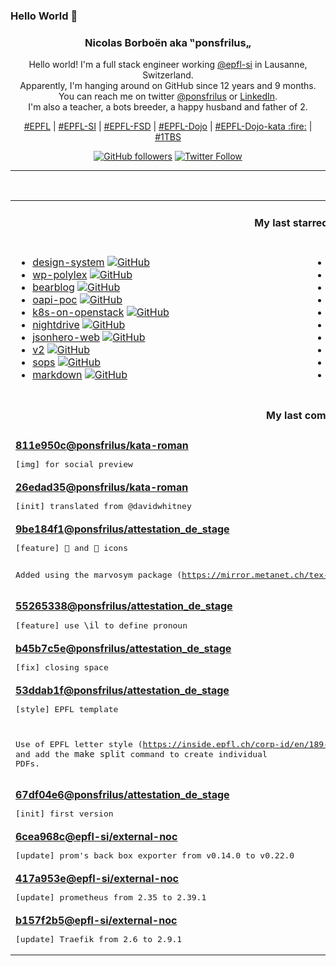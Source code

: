 ### Hello World 👋

<p align="center">
  <!-- use https://avatars.githubusercontent.com/u/176002?v=4 for your default github picture 
  <img src="https://raw.githubusercontent.com/ponsfrilus/ponsfrilus/master/img/ponsfrilus.png" title="Nicolas Borboën aka ‟ponsfrilus„" alt="Nicolas Borboën aka ‟ponsfrilus„" /> -->
  <h3 align="center">
    Nicolas Borboën aka ‟ponsfrilus„
  </h3>
  <p align="center">
    Hello world! I'm a full stack engineer working <a href="https://github.com/epfl-si">@epfl-si</a> in Lausanne, Switzerland.
    <br />Apparently, I'm hanging around on GitHub since 12 years and 9 months.
    <br />You can reach me on twitter <a href="https://twitter.com/ponsfrilus">@ponsfrilus</a> or <a href="http://linkedin.com/in/nicolasborboen">LinkedIn</a>.
    <br />I'm also a teacher, a bots breeder, a happy husband and father of 2.
  </p>
  <p align="center">
    <a href="https://www.epfl.ch">#EPFL</a> | 
    <a href="https://github.com/epfl-si/">#EPFL-SI</a> | 
    <a href="https://github.com/epfl-fsd">#EPFL-FSD</a> | 
    <a href="https://github.com/topics/epfl-dojo">#EPFL-Dojo</a> | 
    <a href="https://github.com/topics/epfl-dojo-kata">#EPFL-Dojo-kata :fire:</a> | 
    <a href="https://en.wikipedia.org/wiki/Indentation_style#Variant:_1TBS_(OTBS)">#1TBS</a>
  </p>
  <p align="center">
    <a href="https://github.com/ponsfrilus"><img alt="GitHub followers" src="https://img.shields.io/github/followers/ponsfrilus?label=Follow%20me%20on%20github&style=social"></a>
    <a href="https://twitter.com/ponsfrilus"><img alt="Twitter Follow" src="https://img.shields.io/twitter/follow/ponsfrilus?label=follow%20me%20on%20twitter&style=social"></a>
  </p>
  </p><hr><table align="center">
<tr>
<td colspan="2" align="center"><h4>My last starred repos</h4></td>
</tr>
<tr>
<td valign="top">
<ul>
<li>
<a href="https://github.com/swisspost/design-system" title="The Swiss Post Design System pattern library for a consistent and accessible user experience across the web platform." target="_blank">design-system</a>&nbsp;<a href="https://github.com/swisspost/design-system" title="The Swiss Post Design System pattern library for a consistent and accessible user experience across the web platform." target="_blank"><img src="https://img.shields.io/github/stars/swisspost/design-system?style=social" alt="GitHub"></a>
</li>
<li>
<a href="https://github.com/epfl-si/wp-polylex" title="Manage and serve the list of EPFL lexes" target="_blank">wp-polylex</a>&nbsp;<a href="https://github.com/epfl-si/wp-polylex" title="Manage and serve the list of EPFL lexes" target="_blank"><img src="https://img.shields.io/github/stars/epfl-si/wp-polylex?style=social" alt="GitHub"></a>
</li>
<li>
<a href="https://github.com/HermanMartinus/bearblog" title="Free, no-nonsense, super fast blogging." target="_blank">bearblog</a>&nbsp;<a href="https://github.com/HermanMartinus/bearblog" title="Free, no-nonsense, super fast blogging." target="_blank"><img src="https://img.shields.io/github/stars/HermanMartinus/bearblog?style=social" alt="GitHub"></a>
</li>
<li>
<a href="https://github.com/camptocamp/oapi-poc" title="OGC API & STAC - Proof of Concept" target="_blank">oapi-poc</a>&nbsp;<a href="https://github.com/camptocamp/oapi-poc" title="OGC API & STAC - Proof of Concept" target="_blank"><img src="https://img.shields.io/github/stars/camptocamp/oapi-poc?style=social" alt="GitHub"></a>
</li>
<li>
<a href="https://github.com/infraly/k8s-on-openstack" title="An opinionated way to deploy a Kubernetes cluster on top of an OpenStack cloud." target="_blank">k8s-on-openstack</a>&nbsp;<a href="https://github.com/infraly/k8s-on-openstack" title="An opinionated way to deploy a Kubernetes cluster on top of an OpenStack cloud." target="_blank"><img src="https://img.shields.io/github/stars/infraly/k8s-on-openstack?style=social" alt="GitHub"></a>
</li>
<li>
<a href="https://github.com/jes/nightdrive" title="Night-time driving simulation" target="_blank">nightdrive</a>&nbsp;<a href="https://github.com/jes/nightdrive" title="Night-time driving simulation" target="_blank"><img src="https://img.shields.io/github/stars/jes/nightdrive?style=social" alt="GitHub"></a>
</li>
<li>
<a href="https://github.com/apihero-run/jsonhero-web" title="JSON Hero is an open-source, beautiful JSON explorer for the web that lets you browse, search and navigate your JSON files at speed. 🚀" target="_blank">jsonhero-web</a>&nbsp;<a href="https://github.com/apihero-run/jsonhero-web" title="JSON Hero is an open-source, beautiful JSON explorer for the web that lets you browse, search and navigate your JSON files at speed. 🚀" target="_blank"><img src="https://img.shields.io/github/stars/apihero-run/jsonhero-web?style=social" alt="GitHub"></a>
</li>
<li>
<a href="https://github.com/miniflux/v2" title="Minimalist and opinionated feed reader" target="_blank">v2</a>&nbsp;<a href="https://github.com/miniflux/v2" title="Minimalist and opinionated feed reader" target="_blank"><img src="https://img.shields.io/github/stars/miniflux/v2?style=social" alt="GitHub"></a>
</li>
<li>
<a href="https://github.com/mozilla/sops" title="Simple and flexible tool for managing secrets" target="_blank">sops</a>&nbsp;<a href="https://github.com/mozilla/sops" title="Simple and flexible tool for managing secrets" target="_blank"><img src="https://img.shields.io/github/stars/mozilla/sops?style=social" alt="GitHub"></a>
</li>
<li>
<a href="https://github.com/mdn/markdown" title="MDN Web Docs tool to covert HTML to Markdown" target="_blank">markdown</a>&nbsp;<a href="https://github.com/mdn/markdown" title="MDN Web Docs tool to covert HTML to Markdown" target="_blank"><img src="https://img.shields.io/github/stars/mdn/markdown?style=social" alt="GitHub"></a>
</li>
</ul>
<img width="450" height="1" /></td>
<td valign="top">
<ul>
<li>
<a href="https://github.com/Georg-code/roeschti" title="Rust programming, in Swissgerman" target="_blank">roeschti</a>&nbsp;<a href="https://github.com/Georg-code/roeschti" title="Rust programming, in Swissgerman" target="_blank"><img src="https://img.shields.io/github/stars/Georg-code/roeschti?style=social" alt="GitHub"></a>
</li>
<li>
<a href="https://github.com/lensapp/lens" title="Lens - The way the world runs Kubernetes" target="_blank">lens</a>&nbsp;<a href="https://github.com/lensapp/lens" title="Lens - The way the world runs Kubernetes" target="_blank"><img src="https://img.shields.io/github/stars/lensapp/lens?style=social" alt="GitHub"></a>
</li>
<li>
<a href="https://github.com/snaplet/postgres-wasm" title="A PostgresQL server running in your browser" target="_blank">postgres-wasm</a>&nbsp;<a href="https://github.com/snaplet/postgres-wasm" title="A PostgresQL server running in your browser" target="_blank"><img src="https://img.shields.io/github/stars/snaplet/postgres-wasm?style=social" alt="GitHub"></a>
</li>
<li>
<a href="https://github.com/RonSijm/ButtFish" title="Effortlessly transmitting Morse Code of chess moves to your butthole 💝" target="_blank">ButtFish</a>&nbsp;<a href="https://github.com/RonSijm/ButtFish" title="Effortlessly transmitting Morse Code of chess moves to your butthole 💝" target="_blank"><img src="https://img.shields.io/github/stars/RonSijm/ButtFish?style=social" alt="GitHub"></a>
</li>
<li>
<a href="https://github.com/hashicorp/terraform-provider-kubernetes" title="Terraform Kubernetes provider" target="_blank">terraform-provider-kubernetes</a>&nbsp;<a href="https://github.com/hashicorp/terraform-provider-kubernetes" title="Terraform Kubernetes provider" target="_blank"><img src="https://img.shields.io/github/stars/hashicorp/terraform-provider-kubernetes?style=social" alt="GitHub"></a>
</li>
<li>
<a href="https://github.com/xdanaux/fontawesome-latex" title="LaTeX mappings for Font Awesome, the icons font" target="_blank">fontawesome-latex</a>&nbsp;<a href="https://github.com/xdanaux/fontawesome-latex" title="LaTeX mappings for Font Awesome, the icons font" target="_blank"><img src="https://img.shields.io/github/stars/xdanaux/fontawesome-latex?style=social" alt="GitHub"></a>
</li>
<li>
<a href="https://github.com/dandavison/delta" title="A syntax-highlighting pager for git, diff, and grep output" target="_blank">delta</a>&nbsp;<a href="https://github.com/dandavison/delta" title="A syntax-highlighting pager for git, diff, and grep output" target="_blank"><img src="https://img.shields.io/github/stars/dandavison/delta?style=social" alt="GitHub"></a>
</li>
<li>
<a href="https://github.com/layerhub-io/react-design-editor" title="Image, Presentation and Video editor. React design editor using fabric.js. Canva clone" target="_blank">react-design-editor</a>&nbsp;<a href="https://github.com/layerhub-io/react-design-editor" title="Image, Presentation and Video editor. React design editor using fabric.js. Canva clone" target="_blank"><img src="https://img.shields.io/github/stars/layerhub-io/react-design-editor?style=social" alt="GitHub"></a>
</li>
<li>
<a href="https://github.com/oras-project/oras" title="Work with OCI registries, but for secure supply chain - managing content like artifacts, images, SBOM" target="_blank">oras</a>&nbsp;<a href="https://github.com/oras-project/oras" title="Work with OCI registries, but for secure supply chain - managing content like artifacts, images, SBOM" target="_blank"><img src="https://img.shields.io/github/stars/oras-project/oras?style=social" alt="GitHub"></a>
</li>
<li>
<a href="https://github.com/HRDepartment/archivetoday" title="Unofficial API and CLI for archive.today." target="_blank">archivetoday</a>&nbsp;<a href="https://github.com/HRDepartment/archivetoday" title="Unofficial API and CLI for archive.today." target="_blank"><img src="https://img.shields.io/github/stars/HRDepartment/archivetoday?style=social" alt="GitHub"></a>
</li>
</ul>
<img width="450" height="1" /></td>
</tr>
<tr>
<td colspan="2" align="center"><h4>My last commits</h4></td>
</tr>
<tr>
        <td colspan="2">
          <div><strong><a href="https://api.github.com/repos/ponsfrilus/kata-roman/commits/811e950cdfceae0caf9b47d21ab8c644789ff5fb" title="2022-10-21T00:09:32.000+02:00" target="_blank">811e950c</a><a href="https://github.com/ponsfrilus">@ponsfrilus</a><a href="https://github.com/ponsfrilus/kata-roman" title="Kata : chiffres romains">/kata-roman</a></strong></div>
          <pre>[img] for social preview</pre>
        </td>
        </tr><tr>
        <td colspan="2">
          <div><strong><a href="https://api.github.com/repos/ponsfrilus/kata-roman/commits/26edad352721dda0cc7a33e2efd59d2c346cc67a" title="2022-10-20T23:51:58.000+02:00" target="_blank">26edad35</a><a href="https://github.com/ponsfrilus">@ponsfrilus</a><a href="https://github.com/ponsfrilus/kata-roman" title="Kata : chiffres romains">/kata-roman</a></strong></div>
          <pre>[init] translated from @davidwhitney</pre>
        </td>
        </tr><tr>
        <td colspan="2">
          <div><strong><a href="https://api.github.com/repos/ponsfrilus/attestation_de_stage/commits/9be184f177fdfa92edf6dd917c624b9e2418fabf" title="2022-10-20T16:31:04.000+02:00" target="_blank">9be184f1</a><a href="https://github.com/ponsfrilus">@ponsfrilus</a><a href="https://github.com/ponsfrilus/attestation_de_stage" title="null">/attestation_de_stage</a></strong></div>
          <pre>[feature] 📱 and 📩 icons

Added using the marvosym package 
(https://mirror.metanet.ch/tex-archive/fonts/marvosym/doc/fonts/marvosym/marvodoc.pdf)</pre>
        </td>
        </tr><tr>
        <td colspan="2">
          <div><strong><a href="https://api.github.com/repos/ponsfrilus/attestation_de_stage/commits/5526533896063c835b08d38781a138c729b647e8" title="2022-10-20T15:44:27.000+02:00" target="_blank">55265338</a><a href="https://github.com/ponsfrilus">@ponsfrilus</a><a href="https://github.com/ponsfrilus/attestation_de_stage" title="null">/attestation_de_stage</a></strong></div>
          <pre>[feature] use `\il` to define pronoun</pre>
        </td>
        </tr><tr>
        <td colspan="2">
          <div><strong><a href="https://api.github.com/repos/ponsfrilus/attestation_de_stage/commits/b45b7c5e499e4b6f7ae30029e0867296ee78360b" title="2022-10-20T15:03:27.000+02:00" target="_blank">b45b7c5e</a><a href="https://github.com/ponsfrilus">@ponsfrilus</a><a href="https://github.com/ponsfrilus/attestation_de_stage" title="null">/attestation_de_stage</a></strong></div>
          <pre>[fix] closing space</pre>
        </td>
        </tr><tr>
        <td colspan="2">
          <div><strong><a href="https://api.github.com/repos/ponsfrilus/attestation_de_stage/commits/53ddab1f92bafa488b194dcaf3fad65709ce86f0" title="2022-10-19T19:35:10.000+02:00" target="_blank">53ddab1f</a><a href="https://github.com/ponsfrilus">@ponsfrilus</a><a href="https://github.com/ponsfrilus/attestation_de_stage" title="null">/attestation_de_stage</a></strong></div>
          <pre>[style] EPFL template

Use of EPFL letter style (https://inside.epfl.ch/corp-id/en/189-2/) and 
add the `make split` command to create individual PDFs.</pre>
        </td>
        </tr><tr>
        <td colspan="2">
          <div><strong><a href="https://api.github.com/repos/ponsfrilus/attestation_de_stage/commits/67df04e672700dbb891bf79ce38ab5be228551e2" title="2022-10-19T00:07:28.000+02:00" target="_blank">67df04e6</a><a href="https://github.com/ponsfrilus">@ponsfrilus</a><a href="https://github.com/ponsfrilus/attestation_de_stage" title="null">/attestation_de_stage</a></strong></div>
          <pre>[init] first version</pre>
        </td>
        </tr><tr>
        <td colspan="2">
          <div><strong><a href="https://api.github.com/repos/epfl-si/external-noc/commits/6cea968cedaa6f713aec3a56834948aa99c9ed88" title="2022-10-18T17:08:25.000+02:00" target="_blank">6cea968c</a><a href="https://github.com/epfl-si">@epfl-si</a><a href="https://github.com/epfl-si/external-noc" title="External Network Operations Center for EPFL SI ISAS-FSD">/external-noc</a></strong></div>
          <pre>[update] prom's back box exporter from v0.14.0 to v0.22.0</pre>
        </td>
        </tr><tr>
        <td colspan="2">
          <div><strong><a href="https://api.github.com/repos/epfl-si/external-noc/commits/417a953ecaafe0fa48e6d98e32b76a43a85189a2" title="2022-10-18T17:04:33.000+02:00" target="_blank">417a953e</a><a href="https://github.com/epfl-si">@epfl-si</a><a href="https://github.com/epfl-si/external-noc" title="External Network Operations Center for EPFL SI ISAS-FSD">/external-noc</a></strong></div>
          <pre>[update] prometheus from 2.35 to 2.39.1</pre>
        </td>
        </tr><tr>
        <td colspan="2">
          <div><strong><a href="https://api.github.com/repos/epfl-si/external-noc/commits/b157f2b54c88efa327bc11e74ed5c5d5b017b2ea" title="2022-10-18T16:53:25.000+02:00" target="_blank">b157f2b5</a><a href="https://github.com/epfl-si">@epfl-si</a><a href="https://github.com/epfl-si/external-noc" title="External Network Operations Center for EPFL SI ISAS-FSD">/external-noc</a></strong></div>
          <pre>[update] Traefik from 2.6 to 2.9.1</pre>
        </td>
        </tr><tfoot>
<tr>
<td colspan="2" align="right">
<img width="900" height="1" />
<small>⏰ Updated on Fri, 21 Oct 2022 14:25:00 GMT</small>
</td>
</tr>
</tfoot>
<br />
</table>
